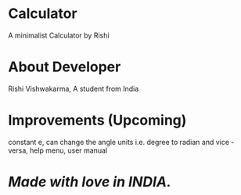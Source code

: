 # Calculator
A minimalist Calculator by Rishi

# About Developer
 Rishi Vishwakarma,
 A student from India

# Improvements (Upcoming)
 constant e,
 can change the angle units i.e. degree to radian and vice - versa,
 help menu,
 user manual

# ***Made with love in INDIA.***
